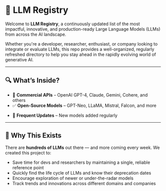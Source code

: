 # 🧠 LLM Registry

Welcome to **LLM Registry**, a continuously updated list of the most impactful, innovative, and production-ready Large Language Models (LLMs) from across the AI landscape.

Whether you're a developer, researcher, enthusiast, or company looking to integrate or evaluate LLMs, this repo provides a well-organized, regularly refreshed directory to help you stay ahead in the rapidly evolving world of generative AI.

---

## 🔍 What’s Inside?

- 🏢 **Commercial APIs** – OpenAI GPT-4, Claude, Gemini, Cohere, and others
- ✅ **Open-Source Models** – GPT-Neo, LLaMA, Mistral, Falcon, and more
<!-- - 🧪 **Benchmark Comparisons** – Performance on common tasks & datasets -->
<!-- - 🛠️ **Deployment Tools** – Inference libraries, optimization frameworks -->
<!-- - 🧩 **Use-Case Categories** – Chat, code generation, summarization, etc. -->
- 📆 **Frequent Updates** – New models added regularly

---

## 📌 Why This Exists

There are **hundreds of LLMs** out there — and more coming every week. We created this project to:

- Save time for devs and researchers by maintaining a single, reliable reference point
- Quickly find the life cycle of LLMs and know their deprecation dates
- Encourage exploration of newer or under-the-radar models
- Track trends and innovations across different domains and companies
